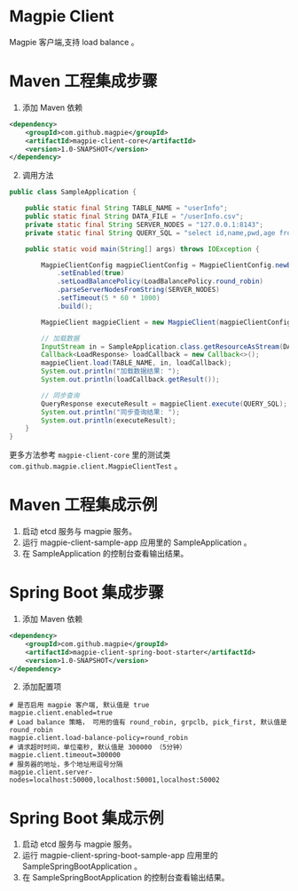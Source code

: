 # Magpie Client

Magpie 客户端,支持 load balance 。

# Maven 工程集成步骤

1. 添加 Maven 依赖
```xml
<dependency>
    <groupId>com.github.magpie</groupId>
    <artifactId>magpie-client-core</artifactId>
    <version>1.0-SNAPSHOT</version>
</dependency>
```
2. 调用方法
```java
public class SampleApplication {

    public static final String TABLE_NAME = "userInfo";
    public static final String DATA_FILE = "/userInfo.csv";
    private static final String SERVER_NODES = "127.0.0.1:8143";
    private static final String QUERY_SQL = "select id,name,pwd,age from userInfo where id = '1'";

    public static void main(String[] args) throws IOException {

        MagpieClientConfig magpieClientConfig = MagpieClientConfig.newBuilder()
            .setEnabled(true)
            .setLoadBalancePolicy(LoadBalancePolicy.round_robin)
            .parseServerNodesFromString(SERVER_NODES)
            .setTimeout(5 * 60 * 1000)
            .build();

        MagpieClient magpieClient = new MagpieClient(magpieClientConfig);

        // 加载数据
        InputStream in = SampleApplication.class.getResourceAsStream(DATA_FILE);
        Callback<LoadResponse> loadCallback = new Callback<>();
        magpieClient.load(TABLE_NAME, in, loadCallback);
        System.out.println("加载数据结果: ");
        System.out.println(loadCallback.getResult());

        // 同步查询
        QueryResponse executeResult = magpieClient.execute(QUERY_SQL);
        System.out.println("同步查询结果: ");
        System.out.println(executeResult);
    }
}
```

更多方法参考 `magpie-client-core` 里的测试类 `com.github.magpie.client.MagpieClientTest` 。

# Maven 工程集成示例
1. 启动 etcd 服务与 magpie 服务。
2. 运行 magpie-client-sample-app 应用里的 SampleApplication 。
3. 在 SampleApplication 的控制台查看输出结果。

# Spring Boot 集成步骤

1. 添加 Maven 依赖
```xml
<dependency>
    <groupId>com.github.magpie</groupId>
    <artifactId>magpie-client-spring-boot-starter</artifactId>
    <version>1.0-SNAPSHOT</version>
</dependency>
```

2. 添加配置项
```properties
# 是否启用 magpie 客户端, 默认值是 true
magpie.client.enabled=true
# Load balance 策略， 可用的值有 round_robin, grpclb, pick_first, 默认值是 round_robin
magpie.client.load-balance-policy=round_robin
# 请求超时时间，单位毫秒, 默认值是 300000 （5分钟）
magpie.client.timeout=300000
# 服务器的地址，多个地址用逗号分隔
magpie.client.server-nodes=localhost:50000,localhost:50001,localhost:50002
```

# Spring Boot 集成示例

1. 启动 etcd 服务与 magpie 服务。
2. 运行 magpie-client-spring-boot-sample-app 应用里的 SampleSpringBootApplication 。
3. 在 SampleSpringBootApplication 的控制台查看输出结果。
